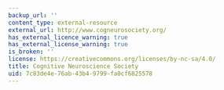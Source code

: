 ```yaml
---
backup_url: ''
content_type: external-resource
external_url: http://www.cogneurosociety.org/
has_external_licence_warning: true
has_external_license_warning: true
is_broken: ''
license: https://creativecommons.org/licenses/by-nc-sa/4.0/
title: Cognitive Neuroscience Society
uid: 7c83de4e-76ab-43b4-9799-fa0cf6825578
---
```

